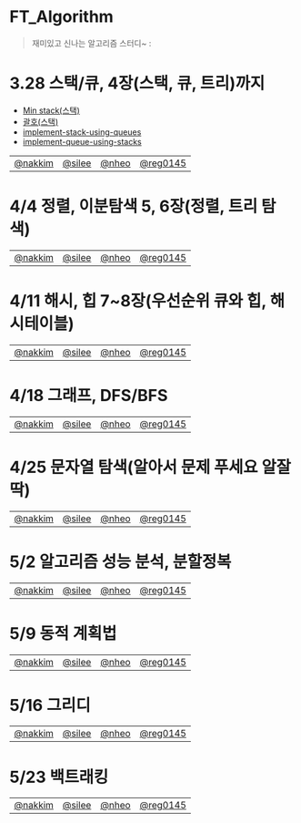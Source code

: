 # FT_Algorithm
> 재미있고 신나는 알고리즘 스터디~ : 
> 
# 3.28 스택/큐, 4장(스택, 큐, 트리)까지
- <a href="https://leetcode.com/problems/min-stack/">Min stack(스택)</a>
- <a href="https://leetcode.com/problems/valid-parentheses/">괄호(스택)</a>
- <a href="https://leetcode.com/problems/implement-stack-using-queues/">implement-stack-using-queues</a>
- <a href="https://leetcode.com/problems/implement-queue-using-stacks/">implement-queue-using-stacks</a>
<table>
  <tr>
                            <!-- 노션 주소 넣으시면 됩니다 -->    
    <td align=center><a href="https://github.com/rurruur">@nakkim</a></td>
    <td align=center><a href="https://github.com/SihunLee-1016">@silee</a></td>
    <td align=center><a href="https://copper-way-3a6.notion.site/943e89496995448da33ebc090d84f469">@nheo</a></td>
    <td align=center><a href="https://github.com/reg0145">@reg0145</a></td>
  </tr>
</table>

# 4/4 정렬, 이분탐색 5, 6장(정렬, 트리 탐색)
<table>
  <tr>
                            <!-- 노션 주소 넣으시면 됩니다 -->    
    <td align=center><a href="https://github.com/rurruur">@nakkim</a></td>
    <td align=center><a href="https://github.com/SihunLee-1016">@silee</a></td>
    <td align=center><a href="https://copper-way-3a6.notion.site/4319568ac2b142c78c7b941a201413ec">@nheo</a></td>
    <td align=center><a href="https://github.com/reg0145">@reg0145</a></td>
  </tr>
</table>

# 4/11 해시, 힙 7~8장(우선순위 큐와 힙, 해시테이블)
<table>
  <tr>
                            <!-- 노션 주소 넣으시면 됩니다 -->    
    <td align=center><a href="https://github.com/rurruur">@nakkim</a></td>
    <td align=center><a href="https://github.com/SihunLee-1016">@silee</a></td>
    <td align=center><a href="https://copper-way-3a6.notion.site/d9b8cebc255a4ba797e21b5bf4c0e929">@nheo</a></td>
    <td align=center><a href="https://github.com/reg0145">@reg0145</a></td>
  </tr>
</table>

# 4/18 그래프, DFS/BFS
<table>
  <tr>
                            <!-- 노션 주소 넣으시면 됩니다 -->    
    <td align=center><a href="https://github.com/rurruur">@nakkim</a></td>
    <td align=center><a href="https://github.com/SihunLee-1016">@silee</a></td>
    <td align=center><a href="https://copper-way-3a6.notion.site/DFS-BFS-1fcd97159ca34efc80371d0af6a1f81d">@nheo</a></td>
    <td align=center><a href="https://github.com/reg0145">@reg0145</a></td>
  </tr>
</table>

# 4/25 문자열 탐색(알아서 문제 푸세요 알잘딱)
<table>
  <tr>
                            <!-- 노션 주소 넣으시면 됩니다 -->    
    <td align=center><a href="https://github.com/rurruur">@nakkim</a></td>
    <td align=center><a href="https://github.com/SihunLee-1016">@silee</a></td>
    <td align=center><a href="https://copper-way-3a6.notion.site/f6e9c51320ac4bf38fa0d580b7bd382e">@nheo</a></td>
    <td align=center><a href="https://github.com/reg0145">@reg0145</a></td>
  </tr>
</table>

# 5/2 알고리즘 성능 분석, 분할정복
<table>
  <tr>
                            <!-- 노션 주소 넣으시면 됩니다 -->    
    <td align=center><a href="https://github.com/rurruur">@nakkim</a></td>
    <td align=center><a href="https://github.com/SihunLee-1016">@silee</a></td>
    <td align=center><a href="https://copper-way-3a6.notion.site/069af80915214356a7ab9e8b00367c53">@nheo</a></td>
    <td align=center><a href="https://github.com/reg0145">@reg0145</a></td>
  </tr>
</table>

# 5/9 동적 계획법
<table>
  <tr>
                            <!-- 노션 주소 넣으시면 됩니다 -->    
    <td align=center><a href="https://github.com/rurruur">@nakkim</a></td>
    <td align=center><a href="https://github.com/SihunLee-1016">@silee</a></td>
    <td align=center><a href="https://copper-way-3a6.notion.site/08b83d82a8dc49a4ab67258379f1a803">@nheo</a></td>
    <td align=center><a href="https://github.com/reg0145">@reg0145</a></td>
  </tr>
</table>

# 5/16 그리디
<table>
  <tr>
                            <!-- 노션 주소 넣으시면 됩니다 -->    
    <td align=center><a href="https://github.com/rurruur">@nakkim</a></td>
    <td align=center><a href="https://github.com/SihunLee-1016">@silee</a></td>
    <td align=center><a href="https://copper-way-3a6.notion.site/13f038cf655944b5987eab66ae1981eb">@nheo</a></td>
    <td align=center><a href="https://github.com/reg0145">@reg0145</a></td>
  </tr>
</table>

# 5/23 백트래킹
<table>
  <tr>
                            <!-- 노션 주소 넣으시면 됩니다 -->    
    <td align=center><a href="https://github.com/rurruur">@nakkim</a></td>
    <td align=center><a href="https://github.com/SihunLee-1016">@silee</a></td>
    <td align=center><a href="https://copper-way-3a6.notion.site/7b77444fa0144606ae8a37b17f778b94">@nheo</a></td>
    <td align=center><a href="https://github.com/reg0145">@reg0145</a></td>
  </tr>
</table>

